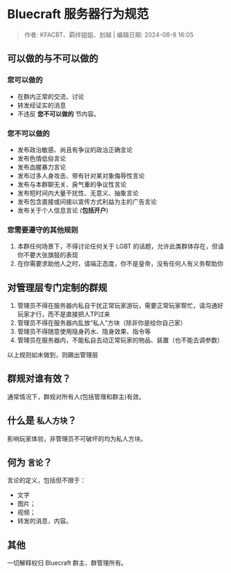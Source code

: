 # Bluecraft 服务器行为规范

> 作者: KFACBT、羁绊姐姐、划越 | 编辑日期: 2024-08-8 16:05

## 可以做的与不可以做的

### 您可以做的

 - 在群内正常的交流、讨论
 - 转发经证实的消息
 - 不违反 **您不可以做的** 节内容。

### 您不可以做的

 - 发布政治敏感、尚且有争议的政治正确言论
 - 发布色情低俗言论
 - 发布血腥暴力言论
 - 发布过多人身攻击、带有针对某对象侮辱性言论
 - 发布与本群聊无关、戾气重的争议性言论
 - 发布短时间内大量干扰性、无意义、抽象言论
 - 发布包含直接或间接以宣传方式利益为主的广告言论
 - 发布关于个人信息言论 (**包括开户**)

### 您需要遵守的其他规则

1. 本群任何场景下，不得讨论任何关于 LGBT 的话题，允许此类群体存在，但请你不要大张旗鼓的表现
2. 在你需要求助他人之时，请端正态度，你不是皇帝，没有任何人有义务帮助你

## 对管理层专门定制的群规

1. 管理员不得在服务器内私自干扰正常玩家游玩，需要正常玩家帮忙，请沟通好玩家才行，而不是直接把人TP过来
2. 管理员不得在服务器内乱放“私人”方块（除非你是给你自己家）
3. 管理员不得随意使用隐身药水、隐身效果、指令等
4. 管理员在服务器内，不能私自去动正常玩家的物品、装置（也不能去调参数）

以上规则如未做到，则踢出管理层

## 群规对谁有效？

通常情况下，群规对所有人(包括管理和群主)有效。

## 什么是 `私人方块`？

影响玩家体验，非管理员不可破坏的均为私人方块。

## 何为 `言论`？

言论的定义，包括但不限于：

 - 文字
 - 图片；
 - 视频；
 - 转发的消息，内容。

## 其他

一切解释权归 Bluecraft 群主、群管理所有。
